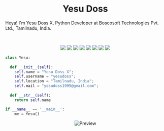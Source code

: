 

<h1 align="center">
  <b>Yesu Doss</b>
</h1>

Heya! I'm Yesu Doss X, Python Developer at Boscosoft Technologies Pvt. Ltd., Tamilnadu, India.

<br>

<p>
<div align="center">
  <img src="https://img.shields.io/badge/-HTML-c58545?style=for-the-badge&logo=html5&logoColor=c58545&labelColor=282828">
  <img src="https://img.shields.io/badge/-CSS-d1a01f?style=for-the-badge&logo=css3&logoColor=d1a01f&labelColor=282828">
  <img src="https://img.shields.io/badge/-NODE.JS-68a063?style=for-the-badge&logo=node.js&logoColor=68a063&labelColor=282828">
  <img src="https://img.shields.io/badge/-EXPRESS-8f0ff?style=for-the-badge&logo=express&logoColor=8f0ff&labelColor=282828">
  <img src="https://img.shields.io/badge/-Python-98b982?style=for-the-badge&logo=python&logoColor=98b982&labelColor=282828">
  <img src="https://img.shields.io/badge/-react-4bc545?style=for-the-badge&logo=react&logoColor=4bc545&labelColor=282828">
  <img src="https://img.shields.io/badge/-Django-98b982?style=for-the-badge&logo=django&logoColor=98b982&labelColor=282828%22">
  <img src="https://img.shields.io/badge/-Graphql-d4f542?style=for-the-badge&logo=graphql&logoColor=d4f542&labelColor=282828">
  
</div>
</p>

```python
class Yesu:
    
  def __init__(self):
    self.name = "Yesu Doss X";
    self.username = "yesudoss";
    self.location = "Tamilnadu, India";
    self.mail = "yesudoss1999@gmail.com";
  
  def __str__(self):
    return self.name

if __name__ == '__main__':
    me = Yesu()
```

<!-- 
  <a href="https://open.spotify.com/user/6s6pbtefezpookh8gwnkko15v">
    <img src="https://readme-spotify-tingz.vercel.app/api/now-playing">
  </a>
</div> -->

<div align="center">

![Preview](https://tthn0.vercel.app/api?theme=dark&scan=true)

</div>
